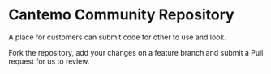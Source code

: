 # Cantemo Community Repository

A place for customers can submit code for other to use and look.

Fork the repository, add your changes on a feature branch and submit a Pull request for us to review.
